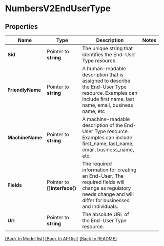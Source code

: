 # NumbersV2EndUserType

## Properties

Name | Type | Description | Notes
------------ | ------------- | ------------- | -------------
**Sid** | Pointer to **string** | The unique string that identifies the End-User Type resource. |
**FriendlyName** | Pointer to **string** | A human-readable description that is assigned to describe the End-User Type resource. Examples can include first name, last name, email, business name, etc |
**MachineName** | Pointer to **string** | A machine-readable description of the End-User Type resource. Examples can include first_name, last_name, email, business_name, etc. |
**Fields** | Pointer to **[]interface{}** | The required information for creating an End-User. The required fields will change as regulatory needs change and will differ for businesses and individuals. |
**Url** | Pointer to **string** | The absolute URL of the End-User Type resource. |

[[Back to Model list]](../README.md#documentation-for-models) [[Back to API list]](../README.md#documentation-for-api-endpoints) [[Back to README]](../README.md)


